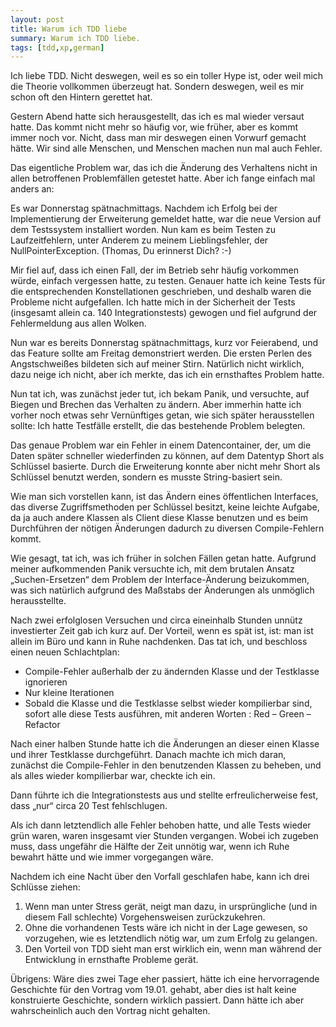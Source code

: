 ```yaml
---
layout: post
title: Warum ich TDD liebe
summary: Warum ich TDD liebe.
tags: [tdd,xp,german]
---
```


Ich liebe TDD. Nicht deswegen, weil es so ein toller Hype ist, oder weil mich die Theorie vollkommen überzeugt hat. Sondern deswegen, weil es mir schon oft den Hintern gerettet hat.

Gestern Abend hatte sich herausgestellt, das ich es mal wieder versaut hatte. Das kommt nicht mehr so häufig vor, wie früher, aber es kommt immer noch vor. Nicht, dass man mir deswegen einen Vorwurf gemacht hätte. Wir sind alle Menschen, und Menschen machen nun mal auch Fehler.

Das eigentliche Problem war, das ich die Änderung des Verhaltens nicht in allen betroffenen Problemfällen getestet hatte. Aber ich fange einfach mal anders an:

Es war Donnerstag spätnachmittags. Nachdem ich Erfolg bei der Implementierung der Erweiterung gemeldet hatte, war die neue Version auf dem Testssystem installiert worden. Nun kam es beim Testen zu Laufzeitfehlern, unter Anderem zu meinem Lieblingsfehler, der NullPointerException. (Thomas, Du erinnerst Dich? :-)

Mir fiel auf, dass ich einen Fall, der im Betrieb sehr häufig vorkommen würde, einfach vergessen hatte, zu testen. Genauer hatte ich keine Tests für die entsprechenden Konstellationen geschrieben, und deshalb waren die Probleme nicht aufgefallen. Ich hatte mich in der Sicherheit der Tests (insgesamt allein ca. 140 Integrationstests) gewogen und fiel aufgrund der Fehlermeldung aus allen Wolken.

Nun war es bereits Donnerstag spätnachmittags, kurz vor Feierabend, und das Feature sollte am Freitag demonstriert werden. Die ersten Perlen des Angstschweißes bildeten sich auf meiner Stirn. Natürlich nicht wirklich, dazu neige ich nicht, aber ich merkte, das ich ein ernsthaftes Problem hatte.

Nun tat ich, was zunächst jeder tut, ich bekam Panik, und versuchte, auf Biegen und Brechen das Verhalten zu ändern. Aber immerhin hatte ich vorher noch etwas sehr Vernünftiges getan, wie sich später herausstellen sollte: Ich hatte Testfälle erstellt, die das bestehende Problem belegten.

Das genaue Problem war ein Fehler in einem Datencontainer, der, um die Daten später schneller wiederfinden zu können, auf dem Datentyp Short als Schlüssel basierte. Durch die Erweiterung konnte aber nicht mehr Short als Schlüssel benutzt werden, sondern es musste String-basiert sein.

Wie man sich vorstellen kann, ist das Ändern eines öffentlichen Interfaces, das diverse Zugriffsmethoden per Schlüssel besitzt, keine leichte Aufgabe, da ja auch andere Klassen als Client diese Klasse benutzen und es beim Durchführen der nötigen Änderungen dadurch zu diversen Compile-Fehlern kommt.

Wie gesagt, tat ich, was ich früher in solchen Fällen getan hatte. Aufgrund meiner aufkommenden Panik versuchte ich, mit dem brutalen Ansatz „Suchen-Ersetzen“ dem Problem der Interface-Änderung beizukommen, was sich natürlich aufgrund des Maßstabs der Änderungen als unmöglich herausstellte.

Nach zwei erfolglosen Versuchen und circa eineinhalb Stunden unnütz investierter Zeit gab ich kurz auf. Der Vorteil, wenn es spät ist, ist: man ist allein im Büro und kann in Ruhe nachdenken. Das tat ich, und beschloss einen neuen Schlachtplan:

* Compile-Fehler außerhalb der zu ändernden Klasse und der Testklasse ignorieren
* Nur kleine Iterationen
* Sobald die Klasse und die Testklasse selbst wieder kompilierbar sind, sofort alle diese Tests ausführen, mit anderen Worten : Red – Green – Refactor

Nach einer halben Stunde hatte ich die Änderungen an dieser einen Klasse und ihrer Testklasse durchgeführt. Danach machte ich mich daran, zunächst die Compile-Fehler in den benutzenden Klassen zu beheben, und als alles wieder kompilierbar war, checkte ich ein.

Dann führte ich die Integrationstests aus und stellte erfreulicherweise fest, dass „nur“ circa 20 Test fehlschlugen.

Als ich dann letztendlich alle Fehler behoben hatte, und alle Tests wieder grün waren, waren insgesamt vier Stunden vergangen. Wobei ich zugeben muss, dass ungefähr die Hälfte der Zeit unnötig war, wenn ich Ruhe bewahrt hätte und wie immer vorgegangen wäre.

Nachdem ich eine Nacht über den Vorfall geschlafen habe, kann ich drei Schlüsse ziehen:

1. Wenn man unter Stress gerät, neigt man dazu, in ursprüngliche (und in diesem Fall schlechte) Vorgehensweisen zurückzukehren.
1. Ohne die vorhandenen Tests wäre ich nicht in der Lage gewesen, so vorzugehen, wie es letztendlich nötig war, um zum Erfolg zu gelangen.
1. Den Vorteil von TDD sieht man erst wirklich ein, wenn man während der Entwicklung in ernsthafte Probleme gerät.

Übrigens: Wäre dies zwei Tage eher passiert, hätte ich eine hervorragende Geschichte für den Vortrag vom 19.01. gehabt, aber dies ist halt keine konstruierte Geschichte, sondern wirklich passiert. Dann hätte ich aber wahrscheinlich auch den Vortrag nicht gehalten.
